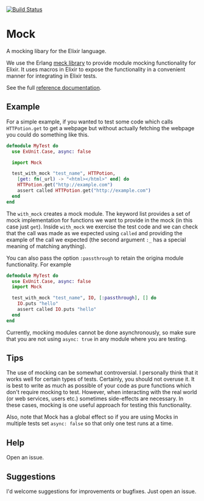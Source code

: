 [![Build Status](https://travis-ci.org/jjh42/meckex.png?branch=master)](https://travis-ci.org/jjh42/meckex)

# Mock
A mocking libary for the Elixir language.

We use the Erlang  [meck library](https://github.com/eproxus/meck) to provide module
mocking functionality for Elixir. It uses macros in Elixir to expose
the functionality in a convenient manner for integrating in Elixir tests.

See the full [reference documentation](http://jjh42.github.io/mock).

## Example

For a simple example, if you wanted to test some code which calls
`HTTPotion.get` to get a webpage but without actually fetching the
webpage you could do something like this.

```` elixir
defmodule MyTest do
  use ExUnit.Case, async: false

  import Mock

  test_with_mock "test_name", HTTPotion,
    [get: fn(_url) -> "<html></html>" end] do
    HTTPotion.get("http://example.com")
    assert called HTTPotion.get("http://example.com")
  end
end
````

The `with_mock` creates a mock module. The keyword list provides a set
of mock implementation for functions we want to provide in the mock (in
this case just `get`). Inside `with_mock` we exercise the test code
and we can check that the call was made as we expected using `called` and
providing the example of the call we expected (the second argument `:_` has a 
special meaning of matching anything).

You can also pass the option `:passthrough` to retain the origina module functionality. For example
```` elixir
defmodule MyTest do
  use ExUnit.Case, async: false
  import Mock

  test_with_mock "test_name", IO, [:passthrough], [] do
	IO.puts "hello"
    assert called IO.puts "hello"
  end
end
````

Currently, mocking modules cannot be done asynchronously, so make sure that you
are not using `async: true` in any module where you are testing.

## Tips

The use of mocking can be somewhat controversial. I personally think that it works
well for certain types of tests. Certainly, you should not overuse it. It is
best to write as much as possible of your code as pure functions which don't
require mocking to test. However, when interacting with the real world (or web services,
users etc.) sometimes side-effects are necessary. In these cases, mocking is one
useful approach for testing this functionality.

Also, note that Mock has a global effect so if you are using Mocks in multiple tests set
`async: false` so that only one test runs at a time.

## Help

Open an issue.


## Suggestions

I'd welcome suggestions for improvements or bugfixes. Just open an issue.
